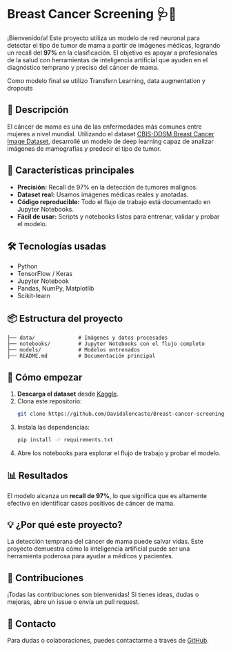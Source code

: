 # Breast Cancer Screening 🩺🔬

¡Bienvenido/a! Este proyecto utiliza un modelo de red neuronal para detectar el tipo de tumor de mama a partir de imágenes médicas, logrando un recall del **97%** en la clasificación. El objetivo es apoyar a profesionales de la salud con herramientas de inteligencia artificial que ayuden en el diagnóstico temprano y preciso del cáncer de mama.

Como modelo final se utilizo Transfern Learning, data augmentation y dropouts

## 📂 Descripción

El cáncer de mama es una de las enfermedades más comunes entre mujeres a nivel mundial. Utilizando el dataset [CBIS-DDSM Breast Cancer Image Dataset](https://www.kaggle.com/datasets/awsaf49/cbis-ddsm-breast-cancer-image-dataset), desarrollé un modelo de deep learning capaz de analizar imágenes de mamografías y predecir el tipo de tumor.

## 🚀 Características principales

- **Precisión:** Recall de 97% en la detección de tumores malignos.
- **Dataset real:** Usamos imágenes médicas reales y anotadas.
- **Código reproducible:** Todo el flujo de trabajo está documentado en Jupyter Notebooks.
- **Fácil de usar:** Scripts y notebooks listos para entrenar, validar y probar el modelo.

## 🛠️ Tecnologías usadas

- Python
- TensorFlow / Keras
- Jupyter Notebook
- Pandas, NumPy, Matplotlib
- Scikit-learn

## 📦 Estructura del proyecto

```
├── data/              # Imágenes y datos procesados
├── notebooks/         # Jupyter Notebooks con el flujo completo
├── models/            # Modelos entrenados
├── README.md          # Documentación principal
```

## 🏁 Cómo empezar

1. **Descarga el dataset** desde [Kaggle](https://www.kaggle.com/datasets/awsaf49/cbis-ddsm-breast-cancer-image-dataset).
2. Clona este repositorio:
   ```bash
   git clone https://github.com/Davidalencaste/Breast-cancer-screening.git
   ```
3. Instala las dependencias:
   ```bash
   pip install -r requirements.txt
   ```
4. Abre los notebooks para explorar el flujo de trabajo y probar el modelo.

## 📊 Resultados

El modelo alcanza un **recall de 97%**, lo que significa que es altamente efectivo en identificar casos positivos de cáncer de mama.

## 💡 ¿Por qué este proyecto?

La detección temprana del cáncer de mama puede salvar vidas. Este proyecto demuestra cómo la inteligencia artificial puede ser una herramienta poderosa para ayudar a médicos y pacientes.

## 🤝 Contribuciones

¡Todas las contribuciones son bienvenidas! Si tienes ideas, dudas o mejoras, abre un issue o envía un pull request.

## 📧 Contacto

Para dudas o colaboraciones, puedes contactarme a través de [GitHub](https://github.com/Davidalencaste).
